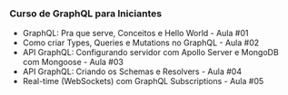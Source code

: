 ### Curso de GraphQL para Iniciantes

- GraphQL: Pra que serve, Conceitos e Hello World - Aula #01
- Como criar Types, Queries e Mutations no GraphQL - Aula #02
- API GraphQL: Configurando servidor com Apollo Server e MongoDB com Mongoose - Aula #03
- API GraphQL: Criando os Schemas e Resolvers - Aula #04
- Real-time (WebSockets) com GraphQL Subscriptions - Aula #05
